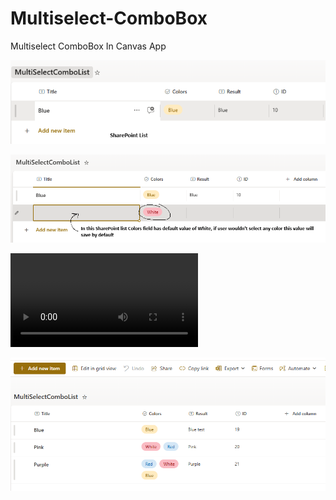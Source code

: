 # Multiselect-ComboBox
Multiselect ComboBox In Canvas App

![Uploading image.png…](https://github.com/AlmasMahfooz/Multiselect-ComboBox/blob/main/Images/1.png)





![Uploading image.png…](https://github.com/AlmasMahfooz/Multiselect-ComboBox/blob/main/Images/2.png)









![Uploading image.png…](https://github.com/AlmasMahfooz/Multiselect-ComboBox/blob/main/Images/multiselect%20combobox.webm)










![Uploading image.png…](https://github.com/AlmasMahfooz/Multiselect-ComboBox/blob/main/Images/3.png)

